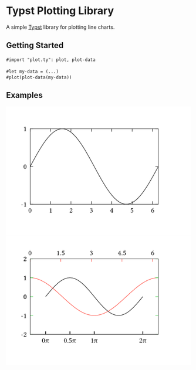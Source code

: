 # Typst Plotting Library
A simple [Typst](https://typst.app) library for plotting line charts.

## Getting Started

```typst
#import "plot.ty": plot, plot-data

#let my-data = (...)
#plot(plot-data(my-data))
```

## Examples
![Simple](examples/simple.png)
![Multiple Axes](examples/multi.png)
